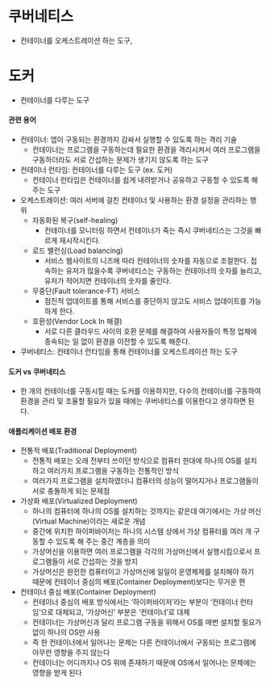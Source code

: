 # 쿠버네티스
* 컨테이너를 오케스트레이션 하는 도구,
# 도커
*  컨테이너를 다루는 도구
#### 관련 용어
* 컨테이너: 앱이 구동되는 환경까지 감싸서 실행할 수 있도록 하는 격리 기술
   * 컨테이너는 프로그램을 구동하는데 필요한 환경을 격리시켜서 여러 프로그램을 구동하더라도 서로 간섭하는 문제가 생기지 않도록 하는 도구
* 컨테이너 런타임: 컨테이너를 다루는 도구 (ex. 도커)
  * 컨테이너 런타임은 컨테이너를 쉽게 내려받거나 공유하고 구동할 수 있도록 해주는 도구
* 오케스트레이션: 여러 서버에 걸친 컨테이너 및 사용하는 환경 설정을 관리하는 행위
  * 자동화된 복구(self-healing)
    * 컨테이너를 모니터링 하면서 컨테이너가 죽는 즉시 쿠버네티스는 그것을 빠르게 재시작시킨다.
  * 로드 밸런싱(Load balancing)
    * 서비스 웹사이트의 니즈에 따라 컨테이너의 숫자를 자동으로 조절한다. 접속하는 유저가 많을수록 쿠버네티스는 구동하는 컨테이너의 숫자를 늘리고, 유저가 적어지면 컨테이너의 숫자를 줄인다.
  * 무중단(Fault tolerance-FT) 서비스
    * 점진적 업데이트를 통해 서비스를 중단하지 않고도 서비스 업데이트를 가능하게 한다.
  * 호환성(Vendor Lock In 해결)
    * 서로 다른 클라우드 사이의 호환 문제를 해결하여 사용자들이 특정 업체에 종속되는 일 없이 환경을 이전할 수 있도록 해준다.
* 쿠버네티스: 컨테이너 런타임을 통해 컨테이너를 오케스트레이션 하는 도구
#### 도커 vs 쿠버네티스
* 한 개의 컨테이너를 구동시킬 때는 도커를 이용하지만, 다수의 컨테이너를 구동하여 환경을 관리 및 조율할 필요가 있을 때에는 쿠버네티스를 이용한다고 생각하면 된다.
#### 애플리케이션 배포 환경
* 전통적 배포(Traditional Deployment)
  * 전통적 배포는 오래 전부터 쓰이던 방식으로 컴퓨터 한대에 하나의 OS를 설치하고 여러가지 프로그램을 구동하는 전통적인 방식
  * 여러가지 프로그램을 설치하였더니 컴퓨터의 성능이 떨어지거나 프로그램들이 서로 충돌하게 되는 문제점
* 가상화 배포(Virtualized Deployment)
  * 하나의 컴퓨터에 하나의 OS를 설치하는 것까지는 같은데 여기에서는 가상 머신(Virtual Machine)이라는 새로운 개념
  * 중간에 위치한 하이퍼바이저는 하나의 시스템 상에서 가상 컴퓨터를 여러 개 구동할 수 있도록 해 주는 중간 계층을 의미
  * 가상머신을 이용하면 여러 프로그램을 각각의 가상머신에서 실행시킴으로서 프로그램들이 서로 간섭하는 것을 방지
  * 가상머신은 완전한 컴퓨터이고 가상머신에 일일이 운영체제를 설치해야 하기 때문에 컨테이너 중심의 배포(Container Deployment)보다는 무거운 편
* 컨테이너 중심 배포(Container Deployment)
  * 컨테이너 중심의 배포 방식에서는 ‘하이퍼바이저’라는 부분이 ‘컨테이너 런타임’으로 대체되고, ‘가상머신’ 부분은 ‘컨테이너’로 대체
  * 컨테이너는 가상머신과 달리 프로그램 구동을 위해서 OS를 매번 설치할 필요가 없이 하나의 OS만 사용
  * 즉 한 컨테이너에서 일어나는 문제는 다른 컨테이너에서 구동되는 프로그램에 아무런 영향을 주지 않는다
  * 컨테이너는 어디까지나 OS 위에 존재하기 때문에 OS에서 일어나는 문제에는 영향을 받게 된다
   
  
